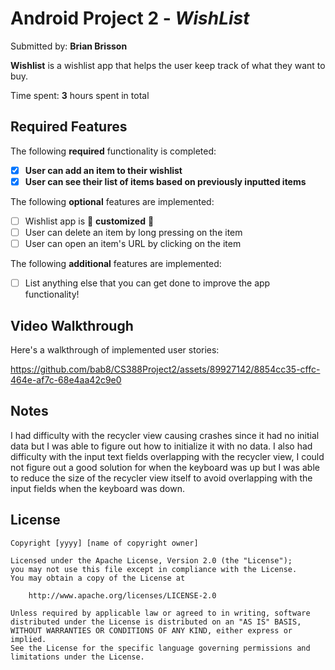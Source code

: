 # Android Project 2 - *WishList*

Submitted by: **Brian Brisson**

**Wishlist** is a wishlist app that helps the user keep track of what they want to buy.

Time spent: **3** hours spent in total

## Required Features

The following **required** functionality is completed:

- [x] **User can add an item to their wishlist**
- [x] **User can see their list of items based on previously inputted items**

The following **optional** features are implemented:

- [ ] Wishlist app is 🎨 **customized** 🎨
- [ ] User can delete an item by long pressing on the item
- [ ] User can open an item's URL by clicking on the item

The following **additional** features are implemented:

* [ ] List anything else that you can get done to improve the app functionality!

## Video Walkthrough

Here's a walkthrough of implemented user stories:



https://github.com/bab8/CS388Project2/assets/89927142/8854cc35-cffc-464e-af7c-68e4aa42c9e0


## Notes

I had difficulty with the recycler view causing crashes since it had no initial data but I was able to figure out how to initialize it with no data.
I also had difficulty with the input text fields overlapping with the recycler view, I could not figure out a good solution for when the keyboard was up but I was able to reduce the size
of the recycler view itself to avoid overlapping with the input fields when the keyboard was down.

## License

    Copyright [yyyy] [name of copyright owner]

    Licensed under the Apache License, Version 2.0 (the "License");
    you may not use this file except in compliance with the License.
    You may obtain a copy of the License at

        http://www.apache.org/licenses/LICENSE-2.0

    Unless required by applicable law or agreed to in writing, software
    distributed under the License is distributed on an "AS IS" BASIS,
    WITHOUT WARRANTIES OR CONDITIONS OF ANY KIND, either express or implied.
    See the License for the specific language governing permissions and
    limitations under the License.

